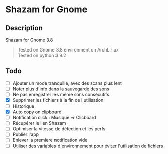 # Shazam for Gnome

## Description
Shazam for Gnome 3.8
> Tested on Gnome 3.8 environment on ArchLinux  
> Tested on python 3.9.2

## Todo
- [ ] Ajouter un mode tranquille, avec des scans plus lent
- [ ] Noter plus d'info dans la sauvegarde des sons
- [ ] Ne pas enregistrer les même sons consécutifs
- [x] Supprimer les fichiers à la fin de l'utilisation
- [ ] Historique
- [x] Auto copy on clipboard
- [ ] Notification click : Musique => Clicboard
- [ ] Récupérer le lien Shazam
- [ ] Optimiser la vitesse de détection et les perfs
- [ ] Publier l'app
- [ ] Enlever la première notification vide
- [ ] Utiliser des variables d'environnement pour éviter l'utilisation de fichiers
